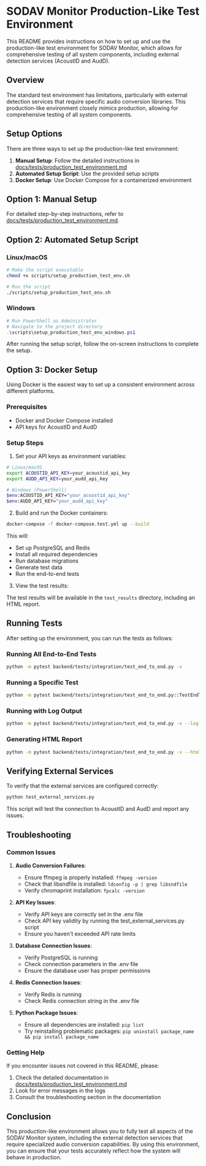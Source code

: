 # SODAV Monitor Production-Like Test Environment

This README provides instructions on how to set up and use the production-like test environment for SODAV Monitor, which allows for comprehensive testing of all system components, including external detection services (AcoustID and AudD).

## Overview

The standard test environment has limitations, particularly with external detection services that require specific audio conversion libraries. This production-like environment closely mimics production, allowing for comprehensive testing of all system components.

## Setup Options

There are three ways to set up the production-like test environment:

1. **Manual Setup**: Follow the detailed instructions in [docs/tests/production_test_environment.md](docs/tests/production_test_environment.md)
2. **Automated Setup Script**: Use the provided setup scripts
3. **Docker Setup**: Use Docker Compose for a containerized environment

## Option 1: Manual Setup

For detailed step-by-step instructions, refer to [docs/tests/production_test_environment.md](docs/tests/production_test_environment.md).

## Option 2: Automated Setup Script

### Linux/macOS

```bash
# Make the script executable
chmod +x scripts/setup_production_test_env.sh

# Run the script
./scripts/setup_production_test_env.sh
```

### Windows

```powershell
# Run PowerShell as Administrator
# Navigate to the project directory
.\scripts\setup_production_test_env_windows.ps1
```

After running the setup script, follow the on-screen instructions to complete the setup.

## Option 3: Docker Setup

Using Docker is the easiest way to set up a consistent environment across different platforms.

### Prerequisites

- Docker and Docker Compose installed
- API keys for AcoustID and AudD

### Setup Steps

1. Set your API keys as environment variables:

```bash
# Linux/macOS
export ACOUSTID_API_KEY=your_acoustid_api_key
export AUDD_API_KEY=your_audd_api_key

# Windows (PowerShell)
$env:ACOUSTID_API_KEY="your_acoustid_api_key"
$env:AUDD_API_KEY="your_audd_api_key"
```

2. Build and run the Docker containers:

```bash
docker-compose -f docker-compose.test.yml up --build
```

This will:
- Set up PostgreSQL and Redis
- Install all required dependencies
- Run database migrations
- Generate test data
- Run the end-to-end tests

3. View the test results:

The test results will be available in the `test_results` directory, including an HTML report.

## Running Tests

After setting up the environment, you can run the tests as follows:

### Running All End-to-End Tests

```bash
python -m pytest backend/tests/integration/test_end_to_end.py -v
```

### Running a Specific Test

```bash
python -m pytest backend/tests/integration/test_end_to_end.py::TestEndToEnd::test_detection_workflow -v
```

### Running with Log Output

```bash
python -m pytest backend/tests/integration/test_end_to_end.py -v --log-cli-level=INFO
```

### Generating HTML Report

```bash
python -m pytest backend/tests/integration/test_end_to_end.py -v --html=test_results/e2e_test_report.html
```

## Verifying External Services

To verify that the external services are configured correctly:

```bash
python test_external_services.py
```

This script will test the connection to AcoustID and AudD and report any issues.

## Troubleshooting

### Common Issues

1. **Audio Conversion Failures**:
   - Ensure ffmpeg is properly installed: `ffmpeg -version`
   - Check that libsndfile is installed: `ldconfig -p | grep libsndfile`
   - Verify chromaprint installation: `fpcalc -version`

2. **API Key Issues**:
   - Verify API keys are correctly set in the .env file
   - Check API key validity by running the test_external_services.py script
   - Ensure you haven't exceeded API rate limits

3. **Database Connection Issues**:
   - Verify PostgreSQL is running
   - Check connection parameters in the .env file
   - Ensure the database user has proper permissions

4. **Redis Connection Issues**:
   - Verify Redis is running
   - Check Redis connection string in the .env file

5. **Python Package Issues**:
   - Ensure all dependencies are installed: `pip list`
   - Try reinstalling problematic packages: `pip uninstall package_name && pip install package_name`

### Getting Help

If you encounter issues not covered in this README, please:

1. Check the detailed documentation in [docs/tests/production_test_environment.md](docs/tests/production_test_environment.md)
2. Look for error messages in the logs
3. Consult the troubleshooting section in the documentation

## Conclusion

This production-like environment allows you to fully test all aspects of the SODAV Monitor system, including the external detection services that require specialized audio conversion capabilities. By using this environment, you can ensure that your tests accurately reflect how the system will behave in production.
